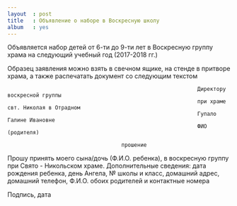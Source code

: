 ```yaml
---
layout  : post
title   : Объявление о наборе в Воскресную школу
album   : yes
---
```

Объявляется набор детей от 6-ти до 9-ти лет в Воскресную группу храма на следующий учебный год (2017-2018 гг.)

Образец заявления можно взять в свечном ящике, на стенде в притворе храма, а также распечатать документ со следующим текстом

                                                                Директору воскресной группы
                                                                при храме свт. Николая в Отрадном 
                                                                Гупало Галине Ивановне
                                                                ФИО (родителя)

                                        прошение


Прошу принять моего сына/дочь (Ф.И.О. ребенка), в воскресную группу при Свято - Никольском храме.
Дополнительные сведения:
дата рождения ребенка, день Ангела,
№ школы и класс,
домашний адрес, домашний телефон,
Ф.И.О. обоих родителей и контактные номера


Подпись, дата


